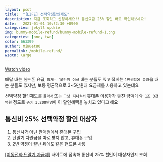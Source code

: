 ```yaml
---
layout: post
title:  "[LIFE] 선택약정할인제도"
description: 지금 조회하고 신청하세요!! 통신요금 25% 할인 바로 확인해보세요!
date:   2021-01-01 10:22:30 +0900
categories: jekyll update
img: bummy-mobile-refund/bummy-mobile-refund-1.png
categories: [one, two]
color: 663399
author: Minuet80
permalink: /mobile-refund/
width: large
---
```


[Watch video](https://www.youtube.com/watch?v=zOd4MueERnQ)

매달 내는 핸드폰 요금, ``많게는 10만원 이상`` 내는 분들도 있고 적게는 ``1만원대에 요금``을 내는 분들도 있지만, 보통 평균적으로 3~5만원대 요금제를 사용하고 있는데요

선택약정 할인제도를 ``몰라서`` 또는 ``그냥 지나쳐서`` 휴대폰 이용자가 놓친 금액이 ``약 1조 3천억원`` 정도로 ``무려 1,200만명``이 이 할인혜택을 놓치고 있다고 해요

## 통신비 25% 선택약정 할인 대상자

1. 통신사가 아닌 판매점에서 휴대폰 구입
1. 단말기 지원금을 따로 받지 않고, 휴대폰 구입
1. 2년 약정이 끝난 뒤에도 같은 핸드폰 사용

[[이동전화 단말기 자급제]][a] 사이트에 접속해 통신비 25% 할인이 대상자인지 조회

[a]: https://www.imei.kr/

<style>
.page-container {max-width: 1200px}
</style>